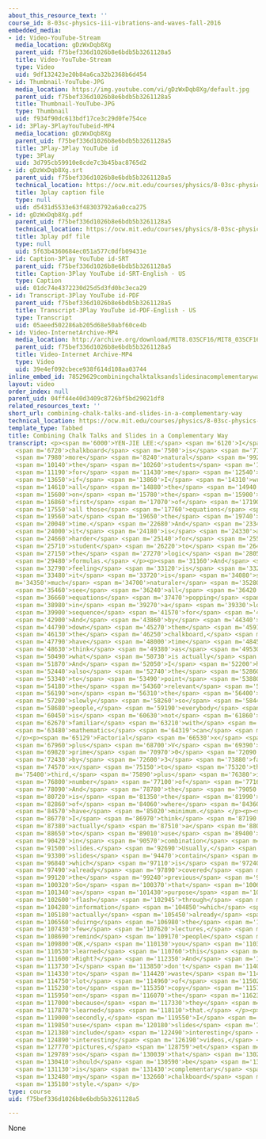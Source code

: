 ```yaml
---
about_this_resource_text: ''
course_id: 8-03sc-physics-iii-vibrations-and-waves-fall-2016
embedded_media:
- id: Video-YouTube-Stream
  media_location: gDzWxDqb8Xg
  parent_uid: f75bef336d1026b8e6bdb5b3261128a5
  title: Video-YouTube-Stream
  type: Video
  uid: 9df132423e20b84a6ca32b2368b6d454
- id: Thumbnail-YouTube-JPG
  media_location: https://img.youtube.com/vi/gDzWxDqb8Xg/default.jpg
  parent_uid: f75bef336d1026b8e6bdb5b3261128a5
  title: Thumbnail-YouTube-JPG
  type: Thumbnail
  uid: f934f90dc613bdf17ce3c29d0fe754ce
- id: 3Play-3PlayYouTubeid-MP4
  media_location: gDzWxDqb8Xg
  parent_uid: f75bef336d1026b8e6bdb5b3261128a5
  title: 3Play-3Play YouTube id
  type: 3Play
  uid: 3d795cb59910e8cde7c3b45bac8765d2
- id: gDzWxDqb8Xg.srt
  parent_uid: f75bef336d1026b8e6bdb5b3261128a5
  technical_location: https://ocw.mit.edu/courses/physics/8-03sc-physics-iii-vibrations-and-waves-fall-2016/instructor-insights/combining-chalk-talks-and-slides-in-a-complementary-way/gDzWxDqb8Xg.srt
  title: 3play caption file
  type: null
  uid: d5431d5533e63f48303792a6a0cca275
- id: gDzWxDqb8Xg.pdf
  parent_uid: f75bef336d1026b8e6bdb5b3261128a5
  technical_location: https://ocw.mit.edu/courses/physics/8-03sc-physics-iii-vibrations-and-waves-fall-2016/instructor-insights/combining-chalk-talks-and-slides-in-a-complementary-way/gDzWxDqb8Xg.pdf
  title: 3play pdf file
  type: null
  uid: 5f63b4360684ec051a577c0dfb09431e
- id: Caption-3Play YouTube id-SRT
  parent_uid: f75bef336d1026b8e6bdb5b3261128a5
  title: Caption-3Play YouTube id-SRT-English - US
  type: Caption
  uid: 01dc74e4372230d25d5d3fd0bc3eca29
- id: Transcript-3Play YouTube id-PDF
  parent_uid: f75bef336d1026b8e6bdb5b3261128a5
  title: Transcript-3Play YouTube id-PDF-English - US
  type: Transcript
  uid: 05aeed502286ab205d68e50abf60ce4b
- id: Video-InternetArchive-MP4
  media_location: http://archive.org/download/MIT8.03SCF16/MIT8_03SCF16_Educator07_Chalkboards_300k.mp4
  parent_uid: f75bef336d1026b8e6bdb5b3261128a5
  title: Video-Internet Archive-MP4
  type: Video
  uid: 39e4ef092cbece938f614d108aa03744
inline_embed_id: 78529629combiningchalktalksandslidesinacomplementaryway73904819
layout: video
order_index: null
parent_uid: 04ff44e40d3409c8726bf5bd29021df8
related_resources_text: ''
short_url: combining-chalk-talks-and-slides-in-a-complementary-way
technical_location: https://ocw.mit.edu/courses/physics/8-03sc-physics-iii-vibrations-and-waves-fall-2016/instructor-insights/combining-chalk-talks-and-slides-in-a-complementary-way
template_type: Tabbed
title: Combining Chalk Talks and Slides in a Complementary Way
transcript: <p><span m='6000'>YEN-JIE LEE:</span> <span m='6120'>I</span> <span m='6240'>think</span>
  <span m='6720'>chalkboard</span> <span m='7500'>is</span> <span m='7710'>much</span>
  <span m='7980'>more</span> <span m='8240'>natural</span> <span m='9920'>for</span>
  <span m='10140'>the</span> <span m='10260'>students</span> <span m='10890'>and</span>
  <span m='11190'>for</span> <span m='11430'>me</span> <span m='12540'>because</span>
  <span m='13650'>if</span> <span m='13860'>I</span> <span m='14310'>write</span>
  <span m='14610'>all</span> <span m='14880'>the</span> <span m='14940'>equations</span>
  <span m='15600'>on</span> <span m='15780'>the</span> <span m='15900'>slides,</span>
  <span m='16860'>first</span> <span m='17070'>of</span> <span m='17190'>all,</span>
  <span m='17550'>all those</span> <span m='17760'>equations</span> <span m='18300'>appear</span>
  <span m='19560'>at</span> <span m='19650'>the</span> <span m='19740'>same</span>
  <span m='20040'>time.</span> <span m='22680'>And</span> <span m='23340'>so</span>
  <span m='24000'>it</span> <span m='24180'>is</span> <span m='24330'>actually</span>
  <span m='24660'>harder</span> <span m='25140'>for</span> <span m='25560'>the</span>
  <span m='25710'>student</span> <span m='26220'>to</span> <span m='26400'>follow</span>
  <span m='27150'>the</span> <span m='27270'>logic</span> <span m='28050'>between</span>
  <span m='29480'>formulas.</span> </p><p><span m='31160'>And</span> <span m='32549'>my</span>
  <span m='32790'>feeling</span> <span m='33120'>is</span> <span m='33210'>that</span>
  <span m='33480'>it</span> <span m='33720'>is</span> <span m='34080'>so</span> <span
  m='34350'>much</span> <span m='34700'>naturaler</span> <span m='35280'>to</span>
  <span m='35460'>see</span> <span m='36240'>all</span> <span m='36420'>those</span>
  <span m='36660'>equations</span> <span m='37470'>popping</span> <span m='38090'>up</span>
  <span m='38980'>in</span> <span m='39270'>a</span> <span m='39330'>logical</span>
  <span m='39900'>sequence</span> <span m='41570'>for</span> <span m='41820'>them.</span>
  <span m='42900'>And</span> <span m='43860'>by</span> <span m='44340'>writing</span>
  <span m='44790'>down</span> <span m='45270'>them</span> <span m='45910'>on</span>
  <span m='46130'>the</span> <span m='46250'>chalkboard,</span> <span m='47400'>people</span>
  <span m='47790'>have</span> <span m='48000'>time</span> <span m='48450'>to</span>
  <span m='48630'>think</span> <span m='49380'>as</span> <span m='49530'>well,</span>
  <span m='50490'>what</span> <span m='50730'>is actually</span> <span m='51020'>happening.</span>
  <span m='51870'>And</span> <span m='52050'>I</span> <span m='52200'>have</span>
  <span m='52440'>also</span> <span m='52740'>the</span> <span m='52860'>freedom</span>
  <span m='53340'>to</span> <span m='53490'>point</span> <span m='53880'>to</span>
  <span m='54180'>the</span> <span m='54360'>relevant</span> <span m='55470'>equation</span>
  <span m='56190'>on</span> <span m='56310'>the</span> <span m='56400'>board</span>
  <span m='57200'>slowly</span> <span m='58260'>so</span> <span m='58440'>that</span>
  <span m='58680'>people,</span> <span m='59190'>everybody</span> <span m='59820'>who</span>
  <span m='60450'>is</span> <span m='60630'>not</span> <span m='61860'>very</span>
  <span m='62670'>familiar</span> <span m='63210'>with</span> <span m='63390'>the</span>
  <span m='63480'>mathematics</span> <span m='64319'>can</span> <span m='64560'>follow.</span>
  </p><p><span m='65129'>Factorial</span> <span m='66530'>x</span> <span m='66810'>squared,</span>
  <span m='67960'>plus</span> <span m='68700'>V</span> <span m='69390'>triple</span>
  <span m='69820'>prime</span> <span m='70970'>0</span> <span m='72090'>divided</span>
  <span m='72430'>by</span> <span m='72600'>3</span> <span m='73880'>factorial</span>
  <span m='74570'>x</span> <span m='75150'>to</span> <span m='75320'>the</span> <span
  m='75400'>third,</span> <span m='75890'>plus</span> <span m='76380'>infinite</span>
  <span m='76800'>number</span> <span m='77100'>of</span> <span m='77160'>times.</span>
  <span m='78090'>And</span> <span m='78780'>the</span> <span m='79050'>V(0)</span>
  <span m='80720'>is</span> <span m='81350'>the</span> <span m='81990'>position</span>
  <span m='82860'>of</span> <span m='84060'>where</span> <span m='84360'>you</span>
  <span m='84570'>have</span> <span m='85020'>minimum.</span> </p><p><span m='86600'>So</span>
  <span m='86770'>I</span> <span m='86970'>think</span> <span m='87190'>that's</span>
  <span m='87380'>actually</span> <span m='87510'>a</span> <span m='88060'>decision</span>
  <span m='88650'>to</span> <span m='89010'>use</span> <span m='89400'>chalkboard</span>
  <span m='90420'>in</span> <span m='90570'>combination</span> <span m='91320'>with</span>
  <span m='91500'>slides.</span> <span m='92690'>Usually,</span> <span m='93090'>my</span>
  <span m='93300'>slides</span> <span m='94470'>contain</span> <span m='95400'>information</span>
  <span m='96840'>which</span> <span m='97110'>is</span> <span m='97240'>actually</span>
  <span m='97490'>already</span> <span m='97890'>covered</span> <span m='98790'>from</span>
  <span m='99120'>the</span> <span m='99240'>previous</span> <span m='99750'>lecture.</span>
  <span m='100320'>So</span> <span m='100370'>that</span> <span m='100680'>serves</span>
  <span m='101340'>a</span> <span m='101430'>purpose</span> <span m='102330'>to</span>
  <span m='102600'>flash</span> <span m='102945'>through</span> <span m='104120'>the</span>
  <span m='104280'>information</span> <span m='104850'>which</span> <span m='105060'>is</span>
  <span m='105180'>actually</span> <span m='105450'>already</span> <span m='105780'>covered</span>
  <span m='106560'>duirng</span> <span m='106980'>the</span> <span m='107100'>last</span>
  <span m='107430'>few</span> <span m='107620'>lectures,</span> <span m='108510'>to</span>
  <span m='108690'>remind</span> <span m='109170'>people</span> <span m='109560'>that,</span>
  <span m='109800'>OK,</span> <span m='110130'>you</span> <span m='110310'>have</span>
  <span m='110530'>learned</span> <span m='110760'>this</span> <span m='111120'>before.</span>
  <span m='111600'>Right?</span> <span m='112350'>And</span> <span m='113460'>so</span>
  <span m='113730'>I</span> <span m='113850'>don't</span> <span m='114060'>have</span>
  <span m='114330'>to</span> <span m='114420'>waste</span> <span m='114690'>a</span>
  <span m='114750'>lot</span> <span m='114960'>of</span> <span m='115020'>time</span>
  <span m='115230'>to</span> <span m='115350'>copy</span> <span m='115760'>them</span>
  <span m='115950'>on</span> <span m='116070'>the</span> <span m='116230'>chalkboard</span>
  <span m='117000'>because</span> <span m='117330'>they</span> <span m='117510'>already</span>
  <span m='117870'>learned</span> <span m='118110'>that.</span> </p><p><span m='118900'>And</span>
  <span m='119000'>secondly,</span> <span m='119550'>I</span> <span m='119610'>can</span>
  <span m='119850'>use</span> <span m='120180'>slides</span> <span m='121200'>to</span>
  <span m='121380'>include</span> <span m='122490'>interesting</span> <span m='124050'>figures,</span>
  <span m='124890'>interesting</span> <span m='126190'>videos,</span> <span m='127140'>interesting</span>
  <span m='127770'>pictures,</span> <span m='128759'>et</span> <span m='129070'>cetera,</span>
  <span m='129789'>so</span> <span m='130039'>that</span> <span m='130259'>it</span>
  <span m='130410'>should</span> <span m='130590'>be</span> <span m='130840'>that</span>
  <span m='131130'>is</span> <span m='131430'>complementary</span> <span m='132270'>to</span>
  <span m='132480'>my</span> <span m='132660'>chalkboard</span> <span m='134700'>teaching</span>
  <span m='135180'>style.</span> </p>
type: course
uid: f75bef336d1026b8e6bdb5b3261128a5

---
```

None